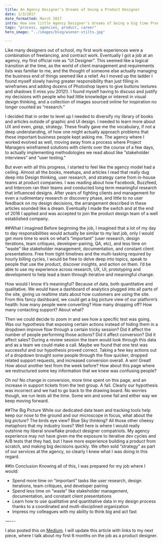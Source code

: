 ```yaml
---
title: An Agency Designer’s Dreams of being a Product Designer  
date: 1/3/2017  
date_formatted: March 2017
intro: How one little Agency Designer's dreams of being a big time Product Designer
tags: "process, agencies, product, career"
hero_image: "../images/blog/wiener-stilts.jpg"

---
```


Like many designers out of school, my first work experiences were a combination of freelancing, and contract work. Eventually I got a job at an agency, my first official role as “UI Designer”. This seemed like a logical transition at the time, as the world of client management and requirements lists was familiar to me, and the thought of someone else actually managing the business end of things seemed like a relief. As I moved up the ladder I found myself slowly having greater responsibility than just filling in wireframes and adding dozens of Photoshop layers to give buttons textures and shadows (I miss you 2012!). I found myself having to discuss and justify my decisions with people who had little knowledge or interest in visual design thinking, and a collection of images sourced online for inspiration no longer counted as “research.”

I decided that in order to level up I needed to diversify my library of books and articles outside of graphic and UI design. I needed to learn more about UX and even, *gasp*, strategy. These finally gave me the vocabulary, if not a deep understanding, of how one might actually approach problems that these important business people kept asking me. The agency where I worked evolved as well, moving away from a process where Project Managers wireframed solutions with clients over the course of a few days, to actually implementing methodologies we read about like “stakeholder interviews” and “user testing.”

But even with all this progress, I started to feel like the agency model had a ceiling. Almost all the books, meetups, and articles I read that really dug deep into Design thinking, user research, and strategy came from in-house teams at product companies. I was reading about how Facebook, Buzzfeed, and Intercom ran their teams and conducted long term meaningful research that influenced designs.
After years of fighting clients and management for even a rudimentary research or discovery phase, and little to no user feedback on my design decisions, the arrangement described in these articles sounded like a dream. Eventually I made the switch and at the end of 2016 I applied and was accepted to join the product design team of a well established company.

##What I imagined
Before beginning the job, I imagined that a lot of my day to day responsibilities would actually be similar to my last job, only I would get more time to work on what’s “important” (user research, design iterations, team critiques, developer-pairing, QA, etc), and less time on “waste” like stakeholder management, documentation, and constant client presentations. Free from tight timelines and the multi-tasking required by hourly billing cycles, I would be free to delve deep into topics, speak to people that use the product, discover insights, and action on them. I’d be able to use my experience across research, UX, UI, prototyping and development to help lead a team through iterative and meaningful change.

How would I know it’s meaningful? Because of data, both quantitative and qualitative. We would have a dashboard of analytics plugged into all parts of the site, giving us realtime stats about how customers are using the site. From this fancy dashboard, we could get a big picture view of our platform’s health: how many people were converting? How many dropping off? How many contacting support? About what?

Then we could decide to zoom in and see how a specific test was going. Was our hypothesis that exposing certain actions instead of hiding them in a dropdown improve flow through a certain tricky session? Did it affect the number of people performing those actions? Did it affect conversion? Did it affect sales?
During a review session the team would look through this data and as a team we could make a call. Maybe we found that one test was successful and our hypothesis proved correct. Taking a few key actions out of a dropdown brought some people through the flow quicker, dropped related support requests, and increased conversion overall. A win! Great! How about another test from the week before? How about this page where we restructured some key information that we knew was confusing people?

Oh no! No change in conversion, more time spent on this page, and an increase in support tickets from the test group. A fail. Clearly our hypothesis was incorrect and we had to go back to the drawing board. No worries though, we run tests all the time. Some win and some fail and either way we keep moving forward.

##The Big Picture
While our dedicated data team and tracking tools help keep our nose to the ground and our microscope in focus, what about the big picture? The birds eye view? Blue Sky thinking? All those other cheesy metaphors that my industry loves?
Well here is where I would really outshine my liberal snowflake product designer compatriots. My agency experience may not have given me the exposure to iterative dev cycles and A/B tests that they had, but I have more experience building a product from scratch, and making big decisions quickly. We often sold “strategy” as part of our services at the agency, so clearly I knew what I was doing in this regard.

##In Conclusion
Knowing all of this, I was prepared for my job where I would:

- Spend more time on “important” tasks like user research, design iterations, team critiques, and developer pairing
- Spend less time on “waste” like stakeholder management, documentation, and constant client presentations
- Learn how to use qualitative and quantitative data in my design process thanks to a coordinated and mutli-disciplined organization
- Impress my colleagues with my ability to think big and act fast

 —---


I also posted this on [Medium](http://medium.com/@aarongitlin). I will update this article with links to my next piece, where I talk about my first 6 months on the job as a product designer.
